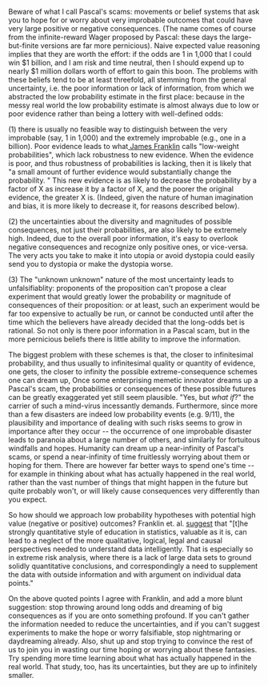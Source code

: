 Beware of what I call Pascal's scams: movements or belief systems that ask you
to hope for or worry about very improbable outcomes that could have very large
positive or negative consequences. (The name comes of course from the
infinite-reward Wager proposed by Pascal: these days the large-but-finite
versions are far more pernicious).  Naive expected value reasoning implies
that they are worth the effort: if the odds are 1 in 1,000 that I could win $1
billion, and I am risk and time neutral, then I should expend up to nearly $1
million dollars worth of effort to gain this boon. The problems with these
beliefs tend to be at least threefold, all stemming from the general
uncertainty, i.e. the poor information or lack of information, from which we
abstracted the low probability estimate in the first place: because in the
messy real world the low probability estimate is almost always due to low or
poor evidence rather than being a lottery with well-defined odds:  
  
(1) there is usually no feasible way to distinguish between the very
improbable (say, 1 in 1,000) and the extremely improbable (e.g., one in a
billion). Poor evidence leads to what[ James
Franklin](http://lpr.oxfordjournals.org/content/5/2/159.full?keytype=ref&ijkey=ny8A8TF7Lp8kezF)
calls "low-weight probabilities", which lack robustness to new evidence. When
the evidence is poor, and thus robustness of probabilities is lacking, then it
is likely that "a small amount of further evidence would substantially change
the probability. "  This new evidence is as likely to decrease the probability
by a factor of X as increase it by a factor of X, and the poorer the original
evidence, the greater X is.  (Indeed, given the nature of human imagination
and bias, it is more likely to decrease it, for reasons described below).  
  
(2) the uncertainties about the diversity and magnitudes of possible
consequences, not just their probabilities, are also likely to be extremely
high. Indeed, due to the overall poor information, it's easy to overlook
negative consequences and recognize only positive ones, or vice-versa. The
very acts you take to make it into utopia or avoid dystopia could easily send
you to dystopia or make the dystopia worse.  
  
(3) The "unknown unknown" nature of the most uncertainty leads to
unfalsifiablity: proponents of the proposition can't propose a clear
experiment that would greatly lower the probability or magnitude of
consequences of their proposition: or at least, such an experiment would be
far too expensive to actually be run, or cannot be conducted until after the
time which the believers have already decided that the long-odds bet is
rational. So not only is there poor information in a Pascal scam, but in the
more pernicious beliefs there is little ability to improve the information.  
  
The biggest problem with these schemes is that, the closer to infinitesimal
probability, and thus usually to infinitesimal quality or quantity of
evidence, one gets, the closer to infinity the possible extreme-consequence
schemes one can dream up,  Once some enterprising memetic innovator dreams up
a Pascal's scam, the probabilities or consequences of these possible futures
can be greatly exaggerated yet still seem plausible. "Yes, but _what if_?" the
carrier of such a mind-virus incessantly demands.  Furthermore, since more
than a few disasters are indeed low probability events (e.g. 9/11), the
plausibility and importance of dealing with such risks seems to grow in
importance after they occur -- the occurrence of one improbable disaster leads
to paranoia about a large number of others, and similarly for fortuitous
windfalls and hopes. Humanity can dream up a near-infinity of Pascal's scams,
or spend a near-infinity of time fruitlessly worrying about them or hoping for
them. There are however far better ways to spend one's time -- for example in
thinking about what has actually happened in the real world, rather than the
vast number of things that might happen in the future but quite probably
won't, or will likely cause consequences very differently than you expect.  
  
So how should we approach low probability hypotheses with potential high value
(negative or positive) outcomes?  Franklin et. al.
[suggest](http://web.maths.unsw.edu.au/~jim/advocacydivdist.pdf) that "[t]he
strongly quantitative style of education in statistics, valuable as it is, can
lead to a neglect of the more qualitative, logical, legal and causal
perspectives needed to understand data intelligently. That is especially so in
extreme risk analysis, where there is a lack of large data sets to ground
solidly quantitative conclusions, and correspondingly a need to supplement the
data with outside information and with argument on individual data points."  
  
On the above quoted points I agree with Franklin, and add a more blunt
suggestion: stop throwing around long odds and dreaming of big consequences as
if you are onto something profound.  If you can't gather the information
needed to reduce the uncertainties, and if you can't suggest experiments to
make the hope or worry falsifiable, stop nightmaring or daydreaming already.
Also, shut up and stop trying to convince the rest of us to join you in
wasting our time hoping or worrying about these fantasies.  Try spending more
time learning about what has actually happened in the real world.  That study,
too, has its uncertainties, but they are up to infinitely smaller.  
  

